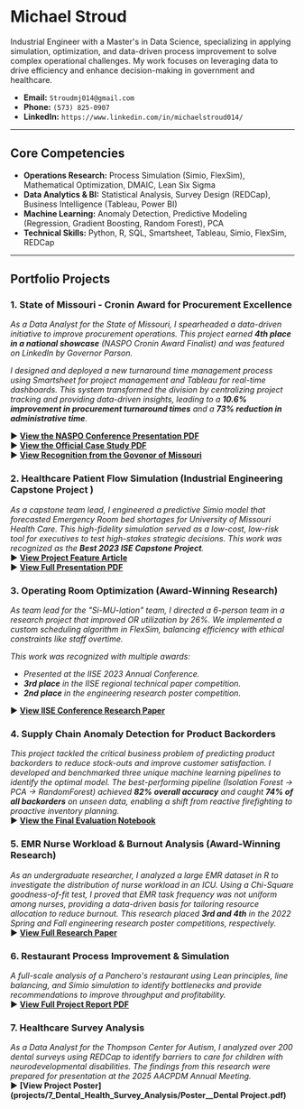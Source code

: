 # Michael Stroud

Industrial Engineer with a Master's in Data Science, specializing in applying simulation, optimization, and data-driven process improvement to solve complex operational challenges. My work focuses on leveraging data to drive efficiency and enhance decision-making in government and healthcare.

- **Email:** `Stroudmj014@gmail.com`
- **Phone:** `(573) 825-0907`
- **LinkedIn:** `https://www.linkedin.com/in/michaelstroud014/`

---

## Core Competencies

- **Operations Research:** Process Simulation (Simio, FlexSim), Mathematical Optimization, DMAIC, Lean Six Sigma
- **Data Analytics & BI:** Statistical Analysis, Survey Design (REDCap), Business Intelligence (Tableau, Power BI)
- **Machine Learning:** Anomaly Detection, Predictive Modeling (Regression, Gradient Boosting, Random Forest), PCA
- **Technical Skills:** Python, R, SQL, Smartsheet, Tableau, Simio, FlexSim, REDCap

---

## Portfolio Projects

### 1. State of Missouri - Cronin Award for Procurement Excellence
*As a Data Analyst for the State of Missouri, I spearheaded a data-driven initiative to improve procurement operations. This project earned **4th place in a national showcase** (NASPO Cronin Award Finalist) and was featured on LinkedIn by Governor Parson.*

*I designed and deployed a new turnaround time management process using Smartsheet for project management and Tableau for real-time dashboards. This system transformed the division by centralizing project tracking and providing data-driven insights, leading to a **10.6% improvement in procurement turnaround times** and a **73% reduction in administrative time**.*

▶ **[View the NASPO Conference Presentation PDF](projects/1_State_Of_Missouri_Cronin_Award/Cronin_Award_NASPO_Presentation.pdf)**
<br>▶ **[View the Official Case Study PDF](projects/1_State_Of_Missouri_Cronin_Award/Cronin_Award_Case_Study.pdf)**
<br>▶ **[View Recognition from the Govonor of Missouri](projects/1_State_Of_Missouri_Cronin_Award/Cronin_Award_Governors_Recognition.png)**

### 2. Healthcare Patient Flow Simulation (Industrial Engineering Capstone Project )
*As a capstone team lead, I engineered a predictive Simio model that forecasted Emergency Room bed shortages for University of Missouri Health Care. This high-fidelity simulation served as a low-cost, low-risk tool for executives to test high-stakes strategic decisions. This work was recognized as the **Best 2023 ISE Capstone Project**.*
<br>▶ **[View Project Feature Article](https://engineering.missouri.edu/2023/industrial-engineering-students-optimize-healthcare-systems-for-capstone-project/)**
<br>▶ **[View Full Presentation PDF](projects/2_Healthcare_Patient_Flow_Simulation/Presentation__MUHC%20Throughput%20Simulation.pdf)**


### 3. Operating Room Optimization (Award-Winning Research)
*As team lead for the "Si-MU-lation" team, I directed a 6-person team in a research project that improved OR utilization by 26%. We implemented a custom scheduling algorithm in FlexSim, balancing efficiency with ethical constraints like staff overtime.*

*This work was recognized with multiple awards:*
* *Presented at the IISE 2023 Annual Conference.*
* ***3rd place** in the IISE regional technical paper competition.*
* ***2nd place** in the engineering research poster competition.*

▶ **[View IISE Conference Research Paper](projects/3_Operating_Room_Optimization/Paper__IISE%20regional%20conference%20UG%20paper%20competition%5B2902%5D.pdf)**

### 4. Supply Chain Anomaly Detection for Product Backorders
*This project tackled the critical business problem of predicting product backorders to reduce stock-outs and improve customer satisfaction. I developed and benchmarked three unique machine learning pipelines to identify the optimal model. The best-performing pipeline (Isolation Forest → PCA → RandomForest) achieved **82% overall accuracy** and caught **74% of all backorders** on unseen data, enabling a shift from reactive firefighting to proactive inventory planning.*
<br>▶ **[View the Final Evaluation Notebook](projects/4_Machine_Learning%20(Anomaly%20Detection)/Notebook__3_Evaluation.ipynb)**

### 5. EMR Nurse Workload & Burnout Analysis (Award-Winning Research)
*As an undergraduate researcher, I analyzed a large EMR dataset in R to investigate the distribution of nurse workload in an ICU. Using a Chi-Square goodness-of-fit test, I proved that EMR task frequency was not uniform among nurses, providing a data-driven basis for tailoring resource allocation to reduce burnout. This research placed **3rd and 4th** in the 2022 Spring and Fall engineering research poster competitions, respectively.*
<br>▶ **[View Full Research Paper](projects/5_EMR_Nurse_Workload_Analysis/Report__Nurse%20Task%20Duration%20Analysis.pdf)**

### 6. Restaurant Process Improvement & Simulation
*A full-scale analysis of a Panchero's restaurant using Lean principles, line balancing, and Simio simulation to identify bottlenecks and provide recommendations to improve throughput and profitability.*
<br>▶ **[View Full Project Report PDF](projects/6_Restaurant_Process_Improvement/Report__Process%20Improvement.pdf)**

### 7. Healthcare Survey Analysis
*As a Data Analyst for the Thompson Center for Autism, I analyzed over 200 dental surveys using REDCap to identify barriers to care for children with neurodevelopmental disabilities. The findings from this research were prepared for presentation at the 2025 AACPDM Annual Meeting.*
<br>▶ **[View Project Poster](projects/7_Dental_Health_Survey_Analysis/Poster__Dental Project.pdf)**
